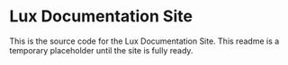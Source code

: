 # Lux Documentation Site

This is the source code for the Lux Documentation Site.
This readme is a temporary placeholder until the site is fully ready.
